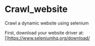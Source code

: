 # Crawl_website
Crawl a dynamic website using selenium

First, download your website driver at: []https://www.seleniumhq.org/download/
